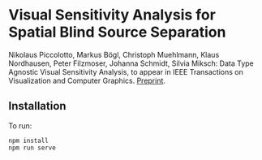 # Visual Sensitivity Analysis for Spatial Blind Source Separation

Nikolaus Piccolotto, Markus Bögl, Christoph Muehlmann, Klaus Nordhausen, Peter Filzmoser, Johanna Schmidt, Silvia Miksch: Data Type Agnostic Visual Sensitivity Analysis, to appear in IEEE Transactions on Visualization and Computer Graphics. [Preprint](https://arxiv.org/abs/2309.03580).

## Installation

To run:

```
npm install
npm run serve
```
